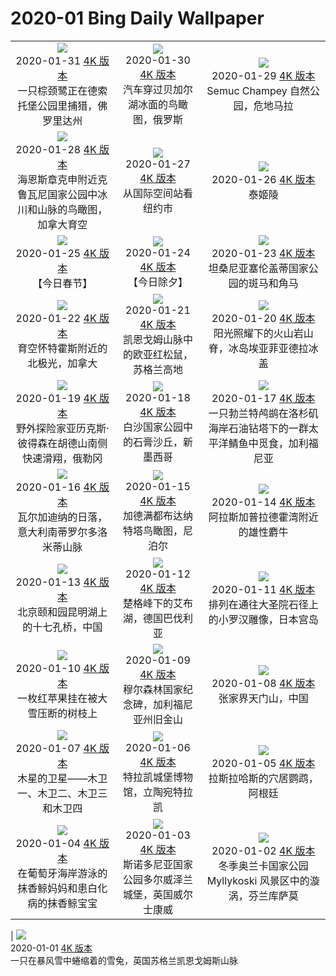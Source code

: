 # 2020-01 Bing Daily Wallpaper

|                                                                                                                                                                                                                                                                                                                                                            |                                                                                                                                                                                                                                                                                                                                                        |                                                                                                                                                                                                                                                                                                                                                                        |
| :--------------------------------------------------------------------------------------------------------------------------------------------------------------------------------------------------------------------------------------------------------------------------------------------------------------------------------------------------------: | :----------------------------------------------------------------------------------------------------------------------------------------------------------------------------------------------------------------------------------------------------------------------------------------------------------------------------------------------------: | :--------------------------------------------------------------------------------------------------------------------------------------------------------------------------------------------------------------------------------------------------------------------------------------------------------------------------------------------------------------------: |
|             ![](https://cn.bing.com/th?id=OHR.ReddishEgret_ZH-CN9249712983_1920x1080.jpg&rf=LaDigue_UHD.jpg&pid=hp&w=480&h=270&rs=1&c=4)<br> 2020-01-31 [4K 版本](https://cn.bing.com/th?id=OHR.ReddishEgret_ZH-CN9249712983_1920x1080.jpg&rf=LaDigue_UHD.jpg&pid=hp&w=3840&h=2160&rs=1&c=4) <br> 一只棕颈鹭正在德索托堡公园里捕猎，佛罗里达州             |                 ![](https://cn.bing.com/th?id=OHR.LakeBaikal_ZH-CN1853812638_1920x1080.jpg&rf=LaDigue_UHD.jpg&pid=hp&w=480&h=270&rs=1&c=4)<br> 2020-01-30 [4K 版本](https://cn.bing.com/th?id=OHR.LakeBaikal_ZH-CN1853812638_1920x1080.jpg&rf=LaDigue_UHD.jpg&pid=hp&w=3840&h=2160&rs=1&c=4) <br> 汽车穿过贝加尔湖冰面的鸟瞰图，俄罗斯                 |                         ![](https://cn.bing.com/th?id=OHR.SemucChampey_ZH-CN1774527432_1920x1080.jpg&rf=LaDigue_UHD.jpg&pid=hp&w=480&h=270&rs=1&c=4)<br> 2020-01-29 [4K 版本](https://cn.bing.com/th?id=OHR.SemucChampey_ZH-CN1774527432_1920x1080.jpg&rf=LaDigue_UHD.jpg&pid=hp&w=3840&h=2160&rs=1&c=4) <br> Semuc Champey 自然公园，危地马拉                         |
| ![](https://cn.bing.com/th?id=OHR.AerialKluaneNP_ZH-CN4080112842_1920x1080.jpg&rf=LaDigue_UHD.jpg&pid=hp&w=480&h=270&rs=1&c=4)<br> 2020-01-28 [4K 版本](https://cn.bing.com/th?id=OHR.AerialKluaneNP_ZH-CN4080112842_1920x1080.jpg&rf=LaDigue_UHD.jpg&pid=hp&w=3840&h=2160&rs=1&c=4) <br> 海恩斯章克申附近克鲁瓦尼国家公园中冰川和山脉的鸟瞰图，加拿大育空 |                           ![](https://cn.bing.com/th?id=OHR.NYCLitUp_ZH-CN1703735322_1920x1080.jpg&rf=LaDigue_UHD.jpg&pid=hp&w=480&h=270&rs=1&c=4)<br> 2020-01-27 [4K 版本](https://cn.bing.com/th?id=OHR.NYCLitUp_ZH-CN1703735322_1920x1080.jpg&rf=LaDigue_UHD.jpg&pid=hp&w=3840&h=2160&rs=1&c=4) <br> 从国际空间站看纽约市                           |                                       ![](https://cn.bing.com/th?id=OHR.TajRepublic_ZH-CN1657162292_1920x1080.jpg&rf=LaDigue_UHD.jpg&pid=hp&w=480&h=270&rs=1&c=4)<br> 2020-01-26 [4K 版本](https://cn.bing.com/th?id=OHR.TajRepublic_ZH-CN1657162292_1920x1080.jpg&rf=LaDigue_UHD.jpg&pid=hp&w=3840&h=2160&rs=1&c=4) <br> 泰姬陵                                       |
|                         ![](https://cn.bing.com/th?id=OHR.Lunarnewyear2020_ZH-CN1554492287_1920x1080.jpg&rf=LaDigue_UHD.jpg&pid=hp&w=480&h=270&rs=1&c=4)<br> 2020-01-25 [4K 版本](https://cn.bing.com/th?id=OHR.Lunarnewyear2020_ZH-CN1554492287_1920x1080.jpg&rf=LaDigue_UHD.jpg&pid=hp&w=3840&h=2160&rs=1&c=4) <br> 【今日春节】                         |                    ![](https://cn.bing.com/th?id=OHR.Lunarnewyeareve2020_ZH-CN1514309048_1920x1080.jpg&rf=LaDigue_UHD.jpg&pid=hp&w=480&h=270&rs=1&c=4)<br> 2020-01-24 [4K 版本](https://cn.bing.com/th?id=OHR.Lunarnewyeareve2020_ZH-CN1514309048_1920x1080.jpg&rf=LaDigue_UHD.jpg&pid=hp&w=3840&h=2160&rs=1&c=4) <br> 【今日除夕】                    |                     ![](https://cn.bing.com/th?id=OHR.SafariSavannah_ZH-CN1462059349_1920x1080.jpg&rf=LaDigue_UHD.jpg&pid=hp&w=480&h=270&rs=1&c=4)<br> 2020-01-23 [4K 版本](https://cn.bing.com/th?id=OHR.SafariSavannah_ZH-CN1462059349_1920x1080.jpg&rf=LaDigue_UHD.jpg&pid=hp&w=3840&h=2160&rs=1&c=4) <br> 坦桑尼亚塞伦盖蒂国家公园的斑马和角马                     |
|               ![](https://cn.bing.com/th?id=OHR.WhitehorseLights_ZH-CN1415339570_1920x1080.jpg&rf=LaDigue_UHD.jpg&pid=hp&w=480&h=270&rs=1&c=4)<br> 2020-01-22 [4K 版本](https://cn.bing.com/th?id=OHR.WhitehorseLights_ZH-CN1415339570_1920x1080.jpg&rf=LaDigue_UHD.jpg&pid=hp&w=3840&h=2160&rs=1&c=4) <br> 育空怀特霍斯附近的北极光，加拿大               |         ![](https://cn.bing.com/th?id=OHR.HighlandsSquirrel_ZH-CN1369975915_1920x1080.jpg&rf=LaDigue_UHD.jpg&pid=hp&w=480&h=270&rs=1&c=4)<br> 2020-01-21 [4K 版本](https://cn.bing.com/th?id=OHR.HighlandsSquirrel_ZH-CN1369975915_1920x1080.jpg&rf=LaDigue_UHD.jpg&pid=hp&w=3840&h=2160&rs=1&c=4) <br> 凯恩戈姆山脉中的欧亚红松鼠，苏格兰高地         |                    ![](https://cn.bing.com/th?id=OHR.SunlitScree_ZH-CN7556627842_1920x1080.jpg&rf=LaDigue_UHD.jpg&pid=hp&w=480&h=270&rs=1&c=4)<br> 2020-01-20 [4K 版本](https://cn.bing.com/th?id=OHR.SunlitScree_ZH-CN7556627842_1920x1080.jpg&rf=LaDigue_UHD.jpg&pid=hp&w=3840&h=2160&rs=1&c=4) <br> 阳光照耀下的火山岩山脊，冰岛埃亚菲亚德拉冰盖                    |
|         ![](https://cn.bing.com/th?id=OHR.SpeedFlying_ZH-CN1276366046_1920x1080.jpg&rf=LaDigue_UHD.jpg&pid=hp&w=480&h=270&rs=1&c=4)<br> 2020-01-19 [4K 版本](https://cn.bing.com/th?id=OHR.SpeedFlying_ZH-CN1276366046_1920x1080.jpg&rf=LaDigue_UHD.jpg&pid=hp&w=3840&h=2160&rs=1&c=4) <br> 野外探险家亚历克斯·彼得森在胡德山南侧快速滑翔，俄勒冈          |                  ![](https://cn.bing.com/th?id=OHR.GypsumSand_ZH-CN1223884637_1920x1080.jpg&rf=LaDigue_UHD.jpg&pid=hp&w=480&h=270&rs=1&c=4)<br> 2020-01-18 [4K 版本](https://cn.bing.com/th?id=OHR.GypsumSand_ZH-CN1223884637_1920x1080.jpg&rf=LaDigue_UHD.jpg&pid=hp&w=3840&h=2160&rs=1&c=4) <br> 白沙国家公园中的石膏沙丘，新墨西哥                  | ![](https://cn.bing.com/th?id=OHR.CormorantMackerel_ZH-CN1167678548_1920x1080.jpg&rf=LaDigue_UHD.jpg&pid=hp&w=480&h=270&rs=1&c=4)<br> 2020-01-17 [4K 版本](https://cn.bing.com/th?id=OHR.CormorantMackerel_ZH-CN1167678548_1920x1080.jpg&rf=LaDigue_UHD.jpg&pid=hp&w=3840&h=2160&rs=1&c=4) <br> 一只勃兰特鸬鹚在洛杉矶海岸石油钻塔下的一群太平洋鲭鱼中觅食，加利福尼亚 |
|               ![](https://cn.bing.com/th?id=OHR.ValGardena_ZH-CN3346883933_1920x1080.jpg&rf=LaDigue_UHD.jpg&pid=hp&w=480&h=270&rs=1&c=4)<br> 2020-01-16 [4K 版本](https://cn.bing.com/th?id=OHR.ValGardena_ZH-CN3346883933_1920x1080.jpg&rf=LaDigue_UHD.jpg&pid=hp&w=3840&h=2160&rs=1&c=4) <br> 瓦尔加迪纳的日落，意大利南蒂罗尔多洛米蒂山脉               |                   ![](https://cn.bing.com/th?id=OHR.Boudhanath_ZH-CN2114569722_1920x1080.jpg&rf=LaDigue_UHD.jpg&pid=hp&w=480&h=270&rs=1&c=4)<br> 2020-01-15 [4K 版本](https://cn.bing.com/th?id=OHR.Boudhanath_ZH-CN2114569722_1920x1080.jpg&rf=LaDigue_UHD.jpg&pid=hp&w=3840&h=2160&rs=1&c=4) <br> 加德满都布达纳特塔鸟瞰图，尼泊尔                   |                         ![](https://cn.bing.com/th?id=OHR.MuskOxWinter_ZH-CN2030874541_1920x1080.jpg&rf=LaDigue_UHD.jpg&pid=hp&w=480&h=270&rs=1&c=4)<br> 2020-01-14 [4K 版本](https://cn.bing.com/th?id=OHR.MuskOxWinter_ZH-CN2030874541_1920x1080.jpg&rf=LaDigue_UHD.jpg&pid=hp&w=3840&h=2160&rs=1&c=4) <br> 阿拉斯加普拉德霍湾附近的雄性麝牛                         |
|             ![](https://cn.bing.com/th?id=OHR.SeventeenSolstice_ZH-CN4901756341_1920x1080.jpg&rf=LaDigue_UHD.jpg&pid=hp&w=480&h=270&rs=1&c=4)<br> 2020-01-13 [4K 版本](https://cn.bing.com/th?id=OHR.SeventeenSolstice_ZH-CN4901756341_1920x1080.jpg&rf=LaDigue_UHD.jpg&pid=hp&w=3840&h=2160&rs=1&c=4) <br> 北京颐和园昆明湖上的十七孔桥，中国             |                     ![](https://cn.bing.com/th?id=OHR.Zugspitze_ZH-CN1831794930_1920x1080.jpg&rf=LaDigue_UHD.jpg&pid=hp&w=480&h=270&rs=1&c=4)<br> 2020-01-12 [4K 版本](https://cn.bing.com/th?id=OHR.Zugspitze_ZH-CN1831794930_1920x1080.jpg&rf=LaDigue_UHD.jpg&pid=hp&w=3840&h=2160&rs=1&c=4) <br> 楚格峰下的艾布湖，德国巴伐利亚                     |                          ![](https://cn.bing.com/th?id=OHR.Rakan_ZH-CN8521004423_1920x1080.jpg&rf=LaDigue_UHD.jpg&pid=hp&w=480&h=270&rs=1&c=4)<br> 2020-01-11 [4K 版本](https://cn.bing.com/th?id=OHR.Rakan_ZH-CN8521004423_1920x1080.jpg&rf=LaDigue_UHD.jpg&pid=hp&w=3840&h=2160&rs=1&c=4) <br> 排列在通往大圣院石径上的小罗汉雕像，日本宫岛                          |
|                ![](https://cn.bing.com/th?id=OHR.AppleDayGermany_ZH-CN1629069245_1920x1080.jpg&rf=LaDigue_UHD.jpg&pid=hp&w=480&h=270&rs=1&c=4)<br> 2020-01-10 [4K 版本](https://cn.bing.com/th?id=OHR.AppleDayGermany_ZH-CN1629069245_1920x1080.jpg&rf=LaDigue_UHD.jpg&pid=hp&w=3840&h=2160&rs=1&c=4) <br> 一枚红苹果挂在被大雪压断的树枝上                |                 ![](https://cn.bing.com/th?id=OHR.MuirWoods_ZH-CN0717974254_1920x1080.jpg&rf=LaDigue_UHD.jpg&pid=hp&w=480&h=270&rs=1&c=4)<br> 2020-01-09 [4K 版本](https://cn.bing.com/th?id=OHR.MuirWoods_ZH-CN0717974254_1920x1080.jpg&rf=LaDigue_UHD.jpg&pid=hp&w=3840&h=2160&rs=1&c=4) <br> 穆尔森林国家纪念碑，加利福尼亚州旧金山                 |                                 ![](https://cn.bing.com/th?id=OHR.HeavensGate_ZH-CN0588204832_1920x1080.jpg&rf=LaDigue_UHD.jpg&pid=hp&w=480&h=270&rs=1&c=4)<br> 2020-01-08 [4K 版本](https://cn.bing.com/th?id=OHR.HeavensGate_ZH-CN0588204832_1920x1080.jpg&rf=LaDigue_UHD.jpg&pid=hp&w=3840&h=2160&rs=1&c=4) <br> 张家界天门山，中国                                 |
|              ![](https://cn.bing.com/th?id=OHR.GalileoMoons_ZH-CN0498325568_1920x1080.jpg&rf=LaDigue_UHD.jpg&pid=hp&w=480&h=270&rs=1&c=4)<br> 2020-01-07 [4K 版本](https://cn.bing.com/th?id=OHR.GalileoMoons_ZH-CN0498325568_1920x1080.jpg&rf=LaDigue_UHD.jpg&pid=hp&w=3840&h=2160&rs=1&c=4) <br> 木星的卫星——木卫一、木卫二、木卫三和木卫四              |               ![](https://cn.bing.com/th?id=OHR.TrakaiLithuania_ZH-CN0447602818_1920x1080.jpg&rf=LaDigue_UHD.jpg&pid=hp&w=480&h=270&rs=1&c=4)<br> 2020-01-06 [4K 版本](https://cn.bing.com/th?id=OHR.TrakaiLithuania_ZH-CN0447602818_1920x1080.jpg&rf=LaDigue_UHD.jpg&pid=hp&w=3840&h=2160&rs=1&c=4) <br> 特拉凯城堡博物馆，立陶宛特拉凯               |                     ![](https://cn.bing.com/th?id=OHR.BurrowingParakeets_ZH-CN0370351657_1920x1080.jpg&rf=LaDigue_UHD.jpg&pid=hp&w=480&h=270&rs=1&c=4)<br> 2020-01-05 [4K 版本](https://cn.bing.com/th?id=OHR.BurrowingParakeets_ZH-CN0370351657_1920x1080.jpg&rf=LaDigue_UHD.jpg&pid=hp&w=3840&h=2160&rs=1&c=4) <br> 拉斯拉哈斯的穴居鹦鹉，阿根廷                     |
|        ![](https://cn.bing.com/th?id=OHR.WhiteLeviathan_ZH-CN0294518235_1920x1080.jpg&rf=LaDigue_UHD.jpg&pid=hp&w=480&h=270&rs=1&c=4)<br> 2020-01-04 [4K 版本](https://cn.bing.com/th?id=OHR.WhiteLeviathan_ZH-CN0294518235_1920x1080.jpg&rf=LaDigue_UHD.jpg&pid=hp&w=3840&h=2160&rs=1&c=4) <br> 在葡萄牙海岸游泳的抹香鲸妈妈和患白化病的抹香鲸宝宝        | ![](https://cn.bing.com/th?id=OHR.SnowdoniaDolwyddelan_ZH-CN0238391772_1920x1080.jpg&rf=LaDigue_UHD.jpg&pid=hp&w=480&h=270&rs=1&c=4)<br> 2020-01-03 [4K 版本](https://cn.bing.com/th?id=OHR.SnowdoniaDolwyddelan_ZH-CN0238391772_1920x1080.jpg&rf=LaDigue_UHD.jpg&pid=hp&w=3840&h=2160&rs=1&c=4) <br> 斯诺多尼亚国家公园多尔威泽兰城堡，英国威尔士康威 |         ![](https://cn.bing.com/th?id=OHR.WhirlpoolFinland_ZH-CN6473757145_1920x1080.jpg&rf=LaDigue_UHD.jpg&pid=hp&w=480&h=270&rs=1&c=4)<br> 2020-01-02 [4K 版本](https://cn.bing.com/th?id=OHR.WhirlpoolFinland_ZH-CN6473757145_1920x1080.jpg&rf=LaDigue_UHD.jpg&pid=hp&w=3840&h=2160&rs=1&c=4) <br> 冬季奥兰卡国家公园 Myllykoski 风景区中的漩涡，芬兰库萨莫         |

| ![](https://cn.bing.com/th?id=OHR.SnowHare_ZH-CN9767012872_1920x1080.jpg&rf=LaDigue_UHD.jpg&pid=hp&w=480&h=270&rs=1&c=4)<br> 2020-01-01 [4K 版本](https://cn.bing.com/th?id=OHR.SnowHare_ZH-CN9767012872_1920x1080.jpg&rf=LaDigue_UHD.jpg&pid=hp&w=3840&h=2160&rs=1&c=4) <br> 一只在暴风雪中蜷缩着的雪兔，英国苏格兰凯恩戈姆斯山脉

